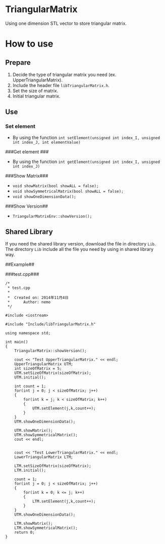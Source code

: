 TriangularMatrix
================

Using one dimension STL vector to store triangular matrix.


# How to use #

## Prepare ##
1. Decide the type of triangular matrix you need (ex. UpperTriangularMatrix).
2. Include the header file `libTriangularMatrix.h`.
3. Set the size of matrix.
4. Initial triangular matrix.

## Use ##

### Set element ###
+ By using the function 
`int setElement(unsigned int index_I, unsigned int index_J, int elementValue)`

###Get element ###
+ By using the function 
`int getElement(unsigned int index_I, unsigned int index_J)`

###Show Matrix###
+ `void showMatrix(bool showALL = false);`
+ `void showSymmetricalMatrix(bool showALL = false);`
+ `void showOneDimensionData();`

###Show Version##
+ `TriangularMatrixEnv::showVersion();`

## Shared Library ##
If you need the shared library version, download the file in directory `Lib`. <br/>
The directory `Lib` include all the file you need by using in shared library way.

##Example##

###test.cpp###

```
/*
 * test.cpp
 *
 *  Created on: 2014年11月4日
 *      Author: nemo
 */

#include <iostream>

#include "Include/libTriangularMatrix.h"

using namespace std;

int main()
{
    TriangularMatrix::showVersion();

    cout << "Test UpperTriangularMatrix." << endl;
    UpperTriangularMatrix UTM;
    int sizeOfMatrix = 5;
    UTM.setSizeOfMatrix(sizeOfMatrix);
    UTM.initial();

    int count = 1;
    for(int j = 0; j < sizeOfMatrix; j++)
    {
        for(int k = j; k < sizeOfMatrix; k++)
        {
            UTM.setElement(j,k,count++);
        }
    }
    UTM.showOneDimensionData();

    UTM.showMatrix();
    UTM.showSymmetricalMatrix();
    cout << endl;


    cout << "Test LowerTriangularMatrix." << endl;
    LowerTriangularMatrix LTM;

    LTM.setSizeOfMatrix(sizeOfMatrix);
    LTM.initial();

    count = 1;
    for(int j = 0; j < sizeOfMatrix; j++)
    {
        for(int k = 0; k <= j; k++)
        {
            LTM.setElement(j,k,count++);
        }
    }
    UTM.showOneDimensionData();

    LTM.showMatrix();
    LTM.showSymmetricalMatrix();
    return 0;
}
```
